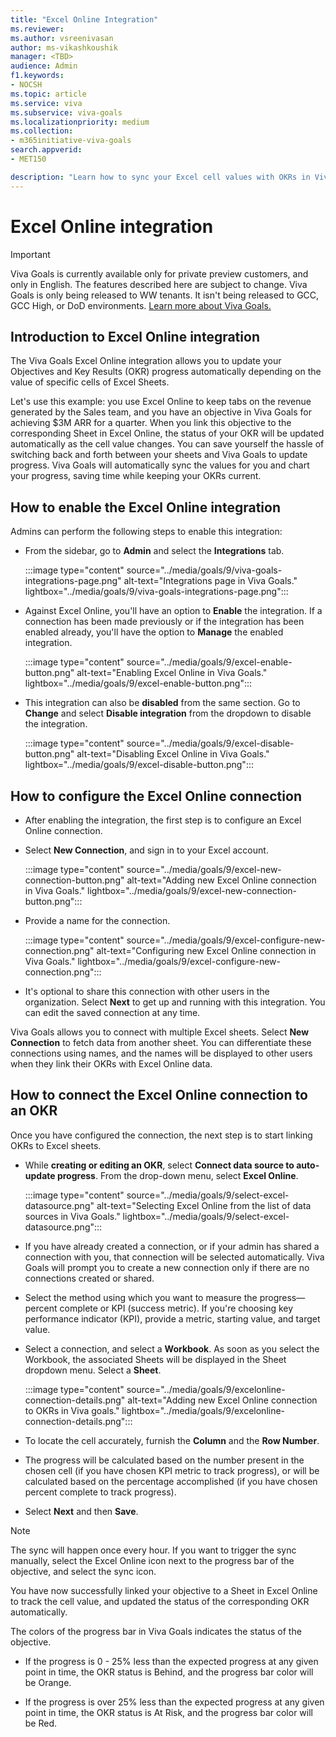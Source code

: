 ```yaml
---
title: "Excel Online Integration"
ms.reviewer: 
ms.author: vsreenivasan
author: ms-vikashkoushik
manager: <TBD>
audience: Admin
f1.keywords:
- NOCSH
ms.topic: article
ms.service: viva
ms.subservice: viva-goals
ms.localizationpriority: medium
ms.collection:  
- m365initiative-viva-goals
search.appverid:
- MET150

description: "Learn how to sync your Excel cell values with OKRs in Viva Goals."
---
```


# Excel Online integration

> [!IMPORTANT]
> Viva Goals is currently available only for private preview customers, and only in English. The features described here are subject to change. Viva Goals is only being released to WW tenants. It isn't being released to GCC, GCC High, or DoD environments. [Learn more about Viva Goals.](https://go.microsoft.com/fwlink/?linkid=2189933)

## Introduction to Excel Online integration

The Viva Goals Excel Online integration allows you to update your Objectives and Key Results (OKR) progress automatically depending on the value of specific cells of Excel Sheets. 
  
Let's use this example: you use Excel Online to keep tabs on the revenue generated by the Sales team, and you have an objective in Viva Goals for achieving $3M ARR for a quarter. When you link this objective to the corresponding Sheet in Excel Online, the status of your OKR will be updated automatically as the cell value changes. You can save yourself the hassle of switching back and forth between your sheets and Viva Goals to update progress. Viva Goals will automatically sync the values for you and chart your progress, saving time while keeping your OKRs current.

## How to enable the Excel Online integration

Admins can perform the following steps to enable this integration:

- From the sidebar, go to **Admin** and select the **Integrations** tab.
  
     :::image type="content" source="../media/goals/9/viva-goals-integrations-page.png" alt-text="Integrations page in Viva Goals." lightbox="../media/goals/9/viva-goals-integrations-page.png":::

- Against Excel Online, you'll have an option to **Enable** the integration. If a connection has been made previously or if the integration has been enabled already, you'll have the option to **Manage** the enabled integration.

    :::image type="content" source="../media/goals/9/excel-enable-button.png" alt-text="Enabling Excel Online in Viva Goals." lightbox="../media/goals/9/excel-enable-button.png":::
  
- This integration can also be **disabled** from the same section. Go to **Change** and select **Disable integration** from the dropdown to disable the integration.
  
    :::image type="content" source="../media/goals/9/excel-disable-button.png" alt-text="Disabling Excel Online in Viva Goals." lightbox="../media/goals/9/excel-disable-button.png":::

## How to configure the Excel Online connection

- After enabling the integration, the first step is to configure an Excel Online connection.

- Select **New Connection**, and sign in to your Excel account.
  
    :::image type="content" source="../media/goals/9/excel-new-connection-button.png" alt-text="Adding new Excel Online connection in Viva Goals." lightbox="../media/goals/9/excel-new-connection-button.png":::

- Provide a name for the connection.
  
    :::image type="content" source="../media/goals/9/excel-configure-new-connection.png" alt-text="Configuring new Excel Online connection in Viva Goals." lightbox="../media/goals/9/excel-configure-new-connection.png":::

- It's optional to share this connection with other users in the organization. Select **Next** to get up and running with this integration. You can edit the saved connection at any time.

Viva Goals allows you to connect with multiple Excel sheets. Select **New Connection** to fetch data from another sheet. You can differentiate these connections using names, and the names will be displayed to other users when they link their OKRs with Excel Online data.

## How to connect the Excel Online connection to an OKR

Once you have configured the connection, the next step is to start linking OKRs to Excel sheets.

- While **creating or editing an OKR**, select **Connect data source to auto-update progress**. From the drop-down menu, select **Excel Online**.
  
    :::image type="content" source="../media/goals/9/select-excel-datasource.png" alt-text="Selecting Excel Online from the list of data sources in Viva Goals." lightbox="../media/goals/9/select-excel-datasource.png":::

- If you have already created a connection, or if your admin has shared a connection with you, that connection will be selected automatically. Viva Goals will prompt you to create a new connection only if there are no connections created or shared.

- Select the method using which you want to measure the progress—percent complete or KPI (success metric). If you're choosing key performance indicator (KPI), provide a metric, starting value, and target value.

- Select a connection, and select a **Workbook**. As soon as you select the Workbook, the associated Sheets will be displayed in the Sheet dropdown menu. Select a **Sheet**.
  
    :::image type="content" source="../media/goals/9/excelonline-connection-details.png" alt-text="Adding new Excel Online connection to OKRs in Viva goals." lightbox="../media/goals/9/excelonline-connection-details.png":::

- To locate the cell accurately, furnish the **Column** and the **Row Number**.

- The progress will be calculated based on the number present in the chosen cell (if you have chosen KPI metric to track progress), or will be calculated based on the percentage accomplished (if you have chosen percent complete to track progress).

- Select **Next** and then **Save**.

> [!NOTE]
> The sync will happen once every hour. If you want to trigger the sync manually, select the Excel Online icon next to the progress bar of the objective, and select the sync icon.

You have now successfully linked your objective to a Sheet in Excel Online to track the cell value, and updated the status of the corresponding OKR automatically.

The colors of the progress bar in Viva Goals indicates the status of the objective.

- If the progress is 0 - 25% less than the expected progress at any given point in time, the OKR status is Behind, and the progress bar color will be Orange.

- If the progress is over 25% less than the expected progress at any given point in time, the OKR status is At Risk, and the progress bar color will be Red.

